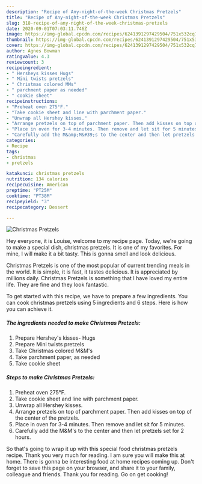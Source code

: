 ```yaml
---
description: "Recipe of Any-night-of-the-week Christmas Pretzels"
title: "Recipe of Any-night-of-the-week Christmas Pretzels"
slug: 318-recipe-of-any-night-of-the-week-christmas-pretzels
date: 2020-09-01T07:03:11.746Z
image: https://img-global.cpcdn.com/recipes/6241391297429504/751x532cq70/christmas-pretzels-recipe-main-photo.jpg
thumbnail: https://img-global.cpcdn.com/recipes/6241391297429504/751x532cq70/christmas-pretzels-recipe-main-photo.jpg
cover: https://img-global.cpcdn.com/recipes/6241391297429504/751x532cq70/christmas-pretzels-recipe-main-photo.jpg
author: Agnes Bowman
ratingvalue: 4.3
reviewcount: 3
recipeingredient:
- " Hersheys kisses Hugs"
- " Mini twists pretzels"
- " Christmas colored MMs"
- " parchment paper as needed"
- " cookie sheet"
recipeinstructions:
- "Preheat oven 275°F."
- "Take cookie sheet and line with parchment paper."
- "Unwrap all Hershey kisses."
- "Arrange pretzels on top of parchment paper. Then add kisses on top of the center of the pretzels."
- "Place in oven for 3-4 minutes. Then remove and let sit for 5 minutes."
- "Carefully add the M&amp;M&#39;s to the center and then let pretzels set for 2 hours."
categories:
- Recipe
tags:
- christmas
- pretzels

katakunci: christmas pretzels 
nutrition: 134 calories
recipecuisine: American
preptime: "PT25M"
cooktime: "PT38M"
recipeyield: "3"
recipecategory: Dessert

---
```



![Christmas Pretzels](https://img-global.cpcdn.com/recipes/6241391297429504/751x532cq70/christmas-pretzels-recipe-main-photo.jpg)

Hey everyone, it is Louise, welcome to my recipe page. Today, we're going to make a special dish, christmas pretzels. It is one of my favorites. For mine, I will make it a bit tasty. This is gonna smell and look delicious.



Christmas Pretzels is one of the most popular of current trending meals in the world. It is simple, it is fast, it tastes delicious. It is appreciated by millions daily. Christmas Pretzels is something that I have loved my entire life. They are fine and they look fantastic.


To get started with this recipe, we have to prepare a few ingredients. You can cook christmas pretzels using 5 ingredients and 6 steps. Here is how you can achieve it.

<!--inarticleads1-->

##### The ingredients needed to make Christmas Pretzels:

1. Prepare  Hershey&#39;s kisses- Hugs
1. Prepare  Mini twists pretzels
1. Take  Christmas colored M&amp;M&#39;s
1. Take  parchment paper, as needed
1. Take  cookie sheet




<!--inarticleads2-->

##### Steps to make Christmas Pretzels:

1. Preheat oven 275°F.
1. Take cookie sheet and line with parchment paper.
1. Unwrap all Hershey kisses.
1. Arrange pretzels on top of parchment paper. Then add kisses on top of the center of the pretzels.
1. Place in oven for 3-4 minutes. Then remove and let sit for 5 minutes.
1. Carefully add the M&amp;M&#39;s to the center and then let pretzels set for 2 hours.




So that's going to wrap it up with this special food christmas pretzels recipe. Thank you very much for reading. I am sure you will make this at home. There is gonna be interesting food at home recipes coming up. Don't forget to save this page on your browser, and share it to your family, colleague and friends. Thank you for reading. Go on get cooking!
